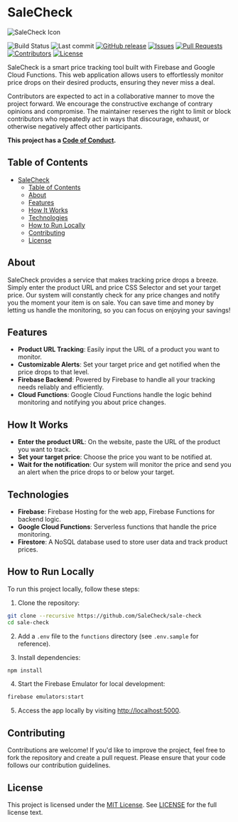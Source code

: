# SaleCheck
![SaleCheck Icon](https://sale-check-b611b.web.app/assets/favicon.png)

![Build Status](https://img.shields.io/github/workflow/status/MathiasSchindlerCPH/sale-check/CI)
![Last commit](https://img.shields.io/github/last-commit/MathiasSchindlerCPH/sale-check)
[![GitHub release](https://img.shields.io/github/release/MathiasSchindlerCPH/sale-check.svg)](https://github.com/MathiasSchindlerCPH/sale-check/releases)
[![Issues](https://img.shields.io/github/issues/MathiasSchindlerCPH/sale-check.svg)](https://github.com/MathiasSchindlerCPH/sale-check/issues)
[![Pull Requests](https://img.shields.io/github/issues-pr/MathiasSchindlerCPH/sale-check.svg)](https://github.com/MathiasSchindlerCPH/sale-check/pulls)
[![Contributors](https://img.shields.io/github/contributors/MathiasSchindlerCPH/sale-check.svg)](https://github.com/MathiasSchindlerCPH/sale-check/graphs/contributors)
[![License](https://img.shields.io/github/license/MathiasSchindlerCPH/sale-check.svg)](https://opensource.org/licenses/MIT)

SaleCheck is a smart price tracking tool built with Firebase and Google Cloud Functions. This web application allows users to effortlessly monitor price drops on their desired products, ensuring they never miss a deal.

Contributors are expected to act in a collaborative manner to move the project forward. We encourage the constructive exchange of contrary opinions and compromise. The maintainer reserves the right to limit or block contributors who repeatedly act in ways that discourage, exhaust, or otherwise negatively affect other participants.

**This project has a [Code of Conduct](./CODE_OF_CONDUCT.md).**

## Table of Contents
- [SaleCheck](#salecheck)
  - [Table of Contents](#table-of-contents)
  - [About](#about)
  - [Features](#features)
  - [How It Works](#how-it-works)
  - [Technologies](#technologies)
  - [How to Run Locally](#how-to-run-locally)
  - [Contributing](#contributing)
  - [License](#license)

## About
SaleCheck provides a service that makes tracking price drops a breeze. Simply enter the product URL and price CSS Selector and set your target price. Our system will constantly check for any price changes and notify you the moment your item is on sale. You can save time and money by letting us handle the monitoring, so you can focus on enjoying your savings!


## Features
- **Product URL Tracking**: Easily input the URL of a product you want to monitor.
- **Customizable Alerts**: Set your target price and get notified when the price drops to that level.
- **Firebase Backend**: Powered by Firebase to handle all your tracking needs reliably and efficiently.
- **Cloud Functions**: Google Cloud Functions handle the logic behind monitoring and notifying you about price changes.

## How It Works
- **Enter the product URL**: On the website, paste the URL of the product you want to track.
- **Set your target price**: Choose the price you want to be notified at.
- **Wait for the notification**: Our system will monitor the price and send you an alert when the price drops to or below your target.

## Technologies
- **Firebase**: Firebase Hosting for the web app, Firebase Functions for backend logic.
- **Google Cloud Functions**: Serverless functions that handle the price monitoring.
- **Firestore**: A NoSQL database used to store user data and track product prices.

## How to Run Locally
To run this project locally, follow these steps:

1. Clone the repository:
```bash
git clone --recursive https://github.com/SaleCheck/sale-check
cd sale-check
```

2. Add a `.env` file to the `functions` directory (see `.env.sample` for reference).

3. Install dependencies:
```bash
npm install
```

4. Start the Firebase Emulator for local development:
```bash
firebase emulators:start
```

5. Access the app locally by visiting [http://localhost:5000](http://localhost:5000).

## Contributing
Contributions are welcome! If you'd like to improve the project, feel free to fork the repository and create a pull request. Please ensure that your code follows our contribution guidelines.

## License
This project is licensed under the [MIT License](https://opensource.org/licenses/MIT). See [LICENSE](./LICENSE) for the full
license text. 
